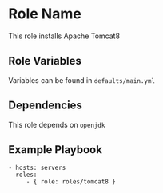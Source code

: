 Role Name
=========

This role installs Apache Tomcat8

Role Variables
--------------

Variables can be found in `defaults/main.yml`


Dependencies
------------

This role depends on `openjdk`


Example Playbook
----------------


    - hosts: servers
      roles:
         - { role: roles/tomcat8 }

